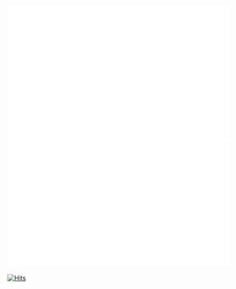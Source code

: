 ![Alt text](https://github.com/Haeya/github-stats-transparent/blob/output/generated/languages.svg)
![Alt text](https://github.com/Haeya/github-stats-transparent/blob/output/generated/overview.svg)


[![Hits](https://hits.seeyoufarm.com/api/count/incr/badge.svg?url=https%3A%2F%2Fgithub.com%2FHaeya&count_bg=%2379C83D&title_bg=%23555555&icon=&icon_color=%23E7E7E7&title=hits&edge_flat=false)](https://hits.seeyoufarm.com)

